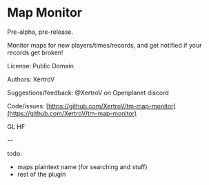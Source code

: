 # Map Monitor

Pre-alpha, pre-release.

Monitor maps for new players/times/records, and get notified if your records get broken!

License: Public Domain

Authors: XertroV

Suggestions/feedback: @XertroV on Openplanet discord

Code/issues: [https://github.com/XertroV/tm-map-monitor](https://github.com/XertroV/tm-map-monitor)

GL HF

--

todo:
- maps plaintext name (for searching and stuff)
- rest of the plugin

